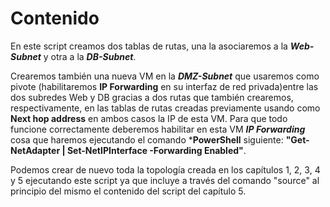 # Contenido
En este script creamos dos tablas de rutas, una la asociaremos a la ***Web-Subnet*** y otra a la ***DB-Subnet***.

Crearemos también una nueva VM en la ***DMZ-Subnet*** que usaremos como pivote (habilitaremos **IP Forwarding** en su interfaz de red privada)entre las dos subredes Web y DB gracias a dos rutas que también crearemos, respectivamente, en las tablas de rutas creadas previamente usando como **Next hop address** en ambos casos la IP de esta VM. Para que todo funcione correctamente deberemos habilitar en esta VM ***IP Forwarding*** cosa que haremos ejecutando el comando ***PowerShell** siguiente: **"Get-NetAdapter | Set-NetIPInterface -Forwarding Enabled"**.

Podemos crear de nuevo toda la topología creada en los capítulos 1, 2, 3, 4 y 5 ejecutando este script ya que incluye a través del comando "source" al principio del mismo el contenido del script del capítulo 5.